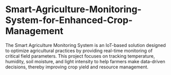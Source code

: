 # Smart-Agriculture-Monitoring-System-for-Enhanced-Crop-Management
The Smart Agriculture Monitoring System is an IoT-based solution designed to optimize agricultural practices by providing real-time monitoring of critical field parameters. 
This project focuses on tracking temperature, humidity, soil moisture, and light intensity to help farmers make data-driven decisions, thereby improving crop yield and resource management.
